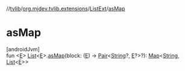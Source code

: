 //[tvlib](../../../index.md)/[org.mjdev.tvlib.extensions](../index.md)/[ListExt](index.md)/[asMap](as-map.md)

# asMap

[androidJvm]\
fun &lt;[E](as-map.md)&gt; [List](https://kotlinlang.org/api/latest/jvm/stdlib/kotlin.collections/-list/index.html)&lt;[E](as-map.md)&gt;.[asMap](as-map.md)(block: ([E](as-map.md)) -&gt; [Pair](https://kotlinlang.org/api/latest/jvm/stdlib/kotlin/-pair/index.html)&lt;[String](https://kotlinlang.org/api/latest/jvm/stdlib/kotlin/-string/index.html)?, [E](as-map.md)?&gt;?): [Map](https://kotlinlang.org/api/latest/jvm/stdlib/kotlin.collections/-map/index.html)&lt;[String](https://kotlinlang.org/api/latest/jvm/stdlib/kotlin/-string/index.html), [List](https://kotlinlang.org/api/latest/jvm/stdlib/kotlin.collections/-list/index.html)&lt;[E](as-map.md)&gt;&gt;
